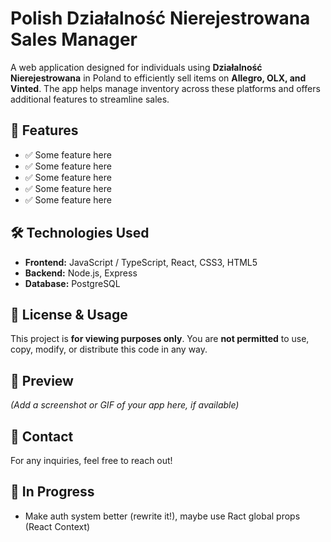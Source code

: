 # **Polish Działalność Nierejestrowana Sales Manager**

A web application designed for individuals using **Działalność Nierejestrowana** in Poland to efficiently sell items on **Allegro, OLX, and Vinted**. The app helps manage inventory across these platforms and offers additional features to streamline sales.

## 🚀 **Features**

- ✅ Some feature here
- ✅ Some feature here
- ✅ Some feature here
- ✅ Some feature here
- ✅ Some feature here

## 🛠 **Technologies Used**

- **Frontend:** JavaScript / TypeScript, React, CSS3, HTML5
- **Backend:** Node.js, Express
- **Database:** PostgreSQL

## 📝 **License & Usage**

This project is **for viewing purposes only**. You are **not permitted** to use, copy, modify, or distribute this code in any way.

## 📸 **Preview**

_(Add a screenshot or GIF of your app here, if available)_

## 📩 **Contact**

For any inquiries, feel free to reach out!

## 🔨 **In Progress**

- Make auth system better (rewrite it!), maybe use Ract global props (React Context)
